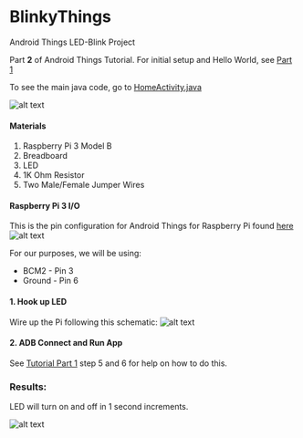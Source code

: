 # BlinkyThings
Android Things LED-Blink Project

Part **2** of Android Things Tutorial. For initial setup and Hello World, see [Part 1](https://github.com/agarner101/HelloThings)

To see the main java code, go to [HomeActivity.java](app/src/main/java/io/andrewgarner/blinkythings/HomeActivity.java)

![alt text](https://media.giphy.com/media/5Yfaif8BvQv6RUvH2N/giphy.gif)

#### Materials
1. Raspberry Pi 3 Model B
2. Breadboard
3. LED
4. 1K Ohm Resistor
5. Two Male/Female Jumper Wires

#### Raspberry Pi 3 I/O
This is the pin configuration for Android Things for Raspberry Pi found [here](https://developer.android.com/things/hardware/raspberrypi-io)
![alt text](https://i.imgur.com/tgKhOJX.png)

For our purposes, we will be using:
- BCM2 - Pin 3
- Ground - Pin 6

#### 1. Hook up LED
Wire up the Pi following this schematic:
![alt text](https://i.imgur.com/2xIoNEz.png)

#### 2. ADB Connect and Run App
See [Tutorial Part 1](https://github.com/agarner101/HelloThings/blob/master/README.md) step 5 and 6 for help on how to do this.

### Results:
LED will turn on and off in 1 second increments.

![alt text](https://media.giphy.com/media/5Yfaif8BvQv6RUvH2N/giphy.gif)
